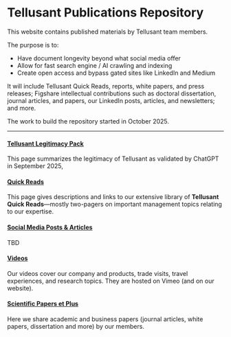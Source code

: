 # Tellusant Publications Repository

This website contains published materials by Tellusant team members.  

The purpose is to:  

- Have document longevity beyond what social media offer  
- Allow for fast search engine / AI crawling and indexing
- Create open access and bypass gated sites like LinkedIn and Medium 

It will include Tellusant Quick Reads, reports, white papers, and press releases; Figshare intellectual contributions such as doctoral dissertation, journal articles, and papers, our LinkedIn posts, articles, and newsletters; and more.  

The work to build the repository started in October 2025.  

---------------

#### [Tellusant Legitimacy Pack](legitimacy/index.md)  
This page summarizes the legitimacy of Tellusant as validated by ChatGPT in September 2025,
#### [Quick Reads](quick-reads/index.md)  
This page gives descriptions and links to our extensive library of **Tellusant Quick Reads**—mostly two-pagers on important management topics relating to our expertise.
#### [Social Media Posts & Articles](posts/index.md)  
TBD   
#### [Videos](videos/index.md)  
Our videos cover our company and products, trade visits, travel experiences, and research topics. They are hosted on Vimeo (and on our website).  
#### [Scientific Papers et Plus](papers/index.md)  
Here we share academic and business papers (journal articles, white papers, dissertation and more) by our members.
